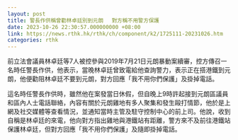 ```yaml
---
layout: post
title: 警長作供稱曾勸林卓廷別到元朗　 對方稱不用警方保護
date: 2023-10-26 22:30:57.000000000 +08:00
link: https://news.rthk.hk/rthk/ch/component/k2/1725111-20231026.htm
categories: rthk
---
```


前立法會議員林卓廷等7人被控參與2019年7月21日元朗暴動案續審，控方傳召一名時任警長作供，他表示，當晚林卓廷曾致電給他查詢警力，表示正在搭港鐵到元朗，他便勸阻林卓廷不要到元朗，對方回應「我不用你們保護」及掛掉電話。

這名時任警長作供時，雖然他在案發當日休假，但自晚上9時許起接到元朗區議員和區內人士電話聯絡，內容有關於元朗雞地有多人聚集和發生毆打情節，他於是上網及社交媒體等查看情況，並通知當時主管及駐守控制中心的前上司。他說，收到自稱是林卓廷的來電，他向對方指出雞地與港鐵站有距離，警方來不及前往港鐵站保護林卓廷，但對方回應「我不用你們保護」及隨即掛掉電話。
